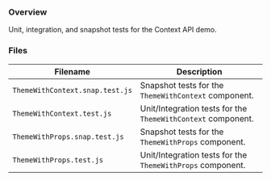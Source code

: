 ### Overview

Unit, integration, and snapshot tests for the Context API demo.

### Files

| Filename                            | Description                                                           |
|-------------------------------------|-----------------------------------------------------------------------|
| `ThemeWithContext.snap.test.js`     | Snapshot tests for the `ThemeWithContext` component.                  |
| `ThemeWithContext.test.js`          | Unit/Integration tests for the `ThemeWithContext` component.          |
| `ThemeWithProps.snap.test.js`       | Snapshot tests for the `ThemeWithProps` component.                    |
| `ThemeWithProps.test.js`            | Unit/Integration tests for the `ThemeWithProps` component.            |
